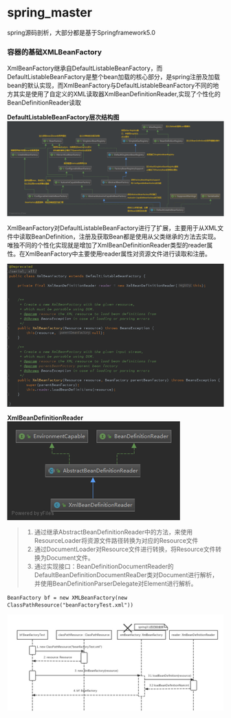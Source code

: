 # spring_master
spring源码剖析，大部分都是基于Springframework5.0  

### 容器的基础XMLBeanFactory  

  XmlBeanFactory继承自DefaultListableBeanFactory，而DefaultListableBeanFactory是整个bean加载的核心部分，是spring注册及加载bean的默认实现，而XmlBeanFactory与DefaultListableBeanFactory不同的地方其实是使用了自定义的XML读取器XmlBeanDefinitionReader,实现了个性化的BeanDefinitionReader读取 
  
  **DefaultListableBeanFactory层次结构图**
![DefaultListableBeanFactory层次结构图](https://github.com/momokanni/spring_master/blob/master/UML_img/DefaultListableBeanFactory.png) 

  XmlBeanFactory对DefaultListableBeanFactory进行了扩展，主要用于从XML文件中读取BeanDefinition，注册及获取Bean都是使用从父类继承的方法去实现。唯独不同的个性化实现就是增加了XmlBeanDefinitionReader类型的reader属性。在XmlBeanFactory中主要使用reader属性对资源文件进行读取和注册。  
  
![XmlBeanFactory结构图](https://github.com/momokanni/spring_master/blob/master/UML_img/XmlBeanFactory.png)  

**XmlBeanDefinitionReader**  
![XmlBeanDefinitionReader层次结构图](https://github.com/momokanni/spring_master/blob/master/UML_img/XmlBeanDefinitionReader.png)  

> 1. 通过继承AbstractBeanDefinitionReader中的方法，来使用ResourceLoader将资源文件路径转换为对应的Resource文件  
> 2. 通过DocumentLoader对Resource文件进行转换，将Resource文件转换为Document文件。  
> 3. 通过实现接口：BeanDefinitionDocumentReader的DefaultBeanDefinitionDocumentReaDer类对Document进行解析，并使用BeanDefinitionParserDelegate对Element进行解析。  


`BeanFactory bf = new XMLBeanFactory(new ClassPathResource("beanFactoryTest.xml"))`  

![XmlBeanFactory初始化时序图](https://github.com/momokanni/spring_master/blob/master/UML_img/XmlBeanFactory_%E5%88%9D%E5%A7%8B%E5%8C%96%E6%97%B6%E5%BA%8F%E5%9B%BE.jpg)  


